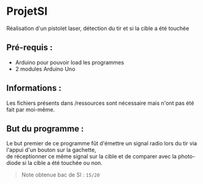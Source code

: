 # ProjetSI
Réalisation d'un pistolet laser, détection du tir et si la cible a été touchée  

## Pré-requis :
- Arduino pour pouvoir load les programmes  
- 2 modules Arduino Uno  

## Informations :
Les fichiers présents dans /ressources sont nécessaire mais n'ont pas été fait par moi-même.  

## But du programme :
Le but premier de ce programme fût d'émettre un signal radio lors du tir via l'appui d'un bouton sur la gachette,  
de réceptionner ce même signal sur la cible et de comparer avec la photo-diode si la cible a été touchée ou non. 

> Note obtenue bac de SI : `15/20`
